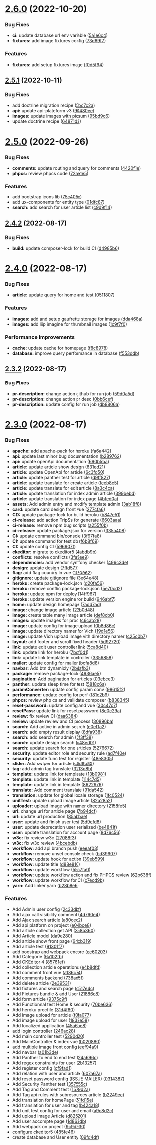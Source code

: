# [2.6.0](https://github.com/Pierre-brtrd/Cours_Symfony_Pierre_Brtrd/compare/v2.5.1...v2.6.0) (2022-10-20)


### Bug Fixes

* **ci:** update database url env variable ([5a1e6c4](https://github.com/Pierre-brtrd/Cours_Symfony_Pierre_Brtrd/commit/5a1e6c4a1da8e37165d38e7fa3bbd91a795d74ee))
* **fixtures:** add image fixtures config ([73d69f7](https://github.com/Pierre-brtrd/Cours_Symfony_Pierre_Brtrd/commit/73d69f7aac68e1bc3aa702cc446112cf93997d90))


### Features

* **fixtures:** add setup fixtures image ([f0d5f94](https://github.com/Pierre-brtrd/Cours_Symfony_Pierre_Brtrd/commit/f0d5f94bb34283941771ae8b8862e936a4ff7dc7))



## [2.5.1](https://github.com/Pierre-brtrd/Cours_Symfony_Pierre_Brtrd/compare/v2.5.0...v2.5.1) (2022-10-11)


### Bug Fixes

* add doctrine migration recipe ([5bc7c2a](https://github.com/Pierre-brtrd/Cours_Symfony_Pierre_Brtrd/commit/5bc7c2ac78dbf05ee5cdac2fab685d00b6d5ea39))
* **api:** update api-plateform v3 ([90480ee](https://github.com/Pierre-brtrd/Cours_Symfony_Pierre_Brtrd/commit/90480ee24a4a4c03b39e420761b41a258eff040e))
* **images:** update images with picsum ([95bd9c6](https://github.com/Pierre-brtrd/Cours_Symfony_Pierre_Brtrd/commit/95bd9c6fc5e44484dbb0d608e612cc0b93521d9c))
* update doctrine recipe ([64871d3](https://github.com/Pierre-brtrd/Cours_Symfony_Pierre_Brtrd/commit/64871d35a61fc14cacfa6ca5076bd67f2551ebc0))



# [2.5.0](https://github.com/Pierre-brtrd/Cours_Symfony_Pierre_Brtrd/compare/v2.4.2...v2.5.0) (2022-09-26)


### Bug Fixes

* **comments:** update routing and query for comments ([4420f1e](https://github.com/Pierre-brtrd/Cours_Symfony_Pierre_Brtrd/commit/4420f1e5b7f7a4cce39d58b89aeb426702b522e1))
* **phpcs:** review phpcs code ([72ae1e5](https://github.com/Pierre-brtrd/Cours_Symfony_Pierre_Brtrd/commit/72ae1e52506639f29337f2f1202cb026e53bcfc9))


### Features

* add bootstrap icons lib ([75c405c](https://github.com/Pierre-brtrd/Cours_Symfony_Pierre_Brtrd/commit/75c405cf4f288d6332eb72b93484ce906bacb978))
* add ux-components for entity type ([01dfc87](https://github.com/Pierre-brtrd/Cours_Symfony_Pierre_Brtrd/commit/01dfc874fea7e76a5ad217d06bd229ba9c53cf32))
* **search:** add search for user article list ([c9d9f14](https://github.com/Pierre-brtrd/Cours_Symfony_Pierre_Brtrd/commit/c9d9f145c164ee3ebc08be43c420538073ca2b46))



## [2.4.2](https://github.com/Pierre-brtrd/Cours_Symfony_Pierre_Brtrd/compare/v2.4.0...v2.4.2) (2022-08-17)


### Bug Fixes

* **build:** update composer-lock for build CI ([d4985b6](https://github.com/Pierre-brtrd/Cours_Symfony_Pierre_Brtrd/commit/d4985b6ace75604fafabeeeb6c26bcd34f01d8bc))



# [2.4.0](https://github.com/Pierre-brtrd/Cours_Symfony_Pierre_Brtrd/compare/v2.3.2...v2.4.0) (2022-08-17)


### Bug Fixes

* **article:** update query for home and test ([0511807](https://github.com/Pierre-brtrd/Cours_Symfony_Pierre_Brtrd/commit/05118070e36102f5892827aa57379a48f6f1d123))


### Features

* **images:** add and setup gaufrette storage for images ([dda468a](https://github.com/Pierre-brtrd/Cours_Symfony_Pierre_Brtrd/commit/dda468a1f9ad294296b5a7c9efc9f86680716cf8))
* **images:** add liip imagine for thumbnail images ([1c9f7f0](https://github.com/Pierre-brtrd/Cours_Symfony_Pierre_Brtrd/commit/1c9f7f0671fed9ef98bb76f4e340971c2573ef49))


### Performance Improvements

* **cache:** update cache for homepage ([f8c8978](https://github.com/Pierre-brtrd/Cours_Symfony_Pierre_Brtrd/commit/f8c89780715624ae5d94e097a11b26163996b883))
* **database:** improve query performance in database ([f553ddb](https://github.com/Pierre-brtrd/Cours_Symfony_Pierre_Brtrd/commit/f553ddbe5f97a80aa2e70b3a56e2ebc7d11b6ead))



## [2.3.2](https://github.com/Pierre-brtrd/Cours_Symfony_Pierre_Brtrd/compare/v2.3.0...v2.3.2) (2022-08-17)


### Bug Fixes

* **pr-description:** change action github for run job ([59d0a5d](https://github.com/Pierre-brtrd/Cours_Symfony_Pierre_Brtrd/commit/59d0a5d1eefd90c6203bc7a768bf45cdff9b032a))
* **pr-description:** change action pr desc ([0bb6cef](https://github.com/Pierre-brtrd/Cours_Symfony_Pierre_Brtrd/commit/0bb6cef8c54c251fad121579e8e135ccfccb86f3))
* **pr-description:** update config for run job ([db8806a](https://github.com/Pierre-brtrd/Cours_Symfony_Pierre_Brtrd/commit/db8806a3c0c3fefed00b97013f9c6372a2d59bd4))



# [2.3.0](https://github.com/Pierre-brtrd/Cours_Symfony_Pierre_Brtrd/compare/9c9d93086c4fb0b1d5e8beed25597d6fcaba8bb5...v2.3.0) (2022-08-17)


### Bug Fixes

* **apache:** add apache-pack for heroku ([fa6a442](https://github.com/Pierre-brtrd/Cours_Symfony_Pierre_Brtrd/commit/fa6a442db7b3c241a47f3da856cfad8e329c2a82))
* **api:** update last minor bug documentation ([b289762](https://github.com/Pierre-brtrd/Cours_Symfony_Pierre_Brtrd/commit/b2897620cc6a1f80c81ec4dce6c9da10278b676a))
* **api:** update openApi documentation ([690b5ba](https://github.com/Pierre-brtrd/Cours_Symfony_Pierre_Brtrd/commit/690b5baabf70b100cc0e3413df07211c28a65076))
* **article:** update article show design ([631ed21](https://github.com/Pierre-brtrd/Cours_Symfony_Pierre_Brtrd/commit/631ed21f733b6533a91bc38fffb1b5f52bc775d0))
* **article:** update OpenApi for article ([6c3fd50](https://github.com/Pierre-brtrd/Cours_Symfony_Pierre_Brtrd/commit/6c3fd5041b52a1b2b44cb4fdd02b2067aed4873a))
* **article:** update panther test for article ([d9ff827](https://github.com/Pierre-brtrd/Cours_Symfony_Pierre_Brtrd/commit/d9ff8276771fb0cf932b043303b747b3d730d049))
* **article:** update translate for create article ([fceb8c5](https://github.com/Pierre-brtrd/Cours_Symfony_Pierre_Brtrd/commit/fceb8c5227a08dc65287f0e2b0a3db45ceec7fa0))
* **article:** update translate for edit article ([8a3c4ca](https://github.com/Pierre-brtrd/Cours_Symfony_Pierre_Brtrd/commit/8a3c4ca2ce37e68252f5c0b636a58b988bae0287))
* **article:** update translation for index admin article ([399bebd](https://github.com/Pierre-brtrd/Cours_Symfony_Pierre_Brtrd/commit/399bebd8999bea3d996ee78aae157a9a9317d4c6))
* **article:** update translation for index page ([4bfed0a](https://github.com/Pierre-brtrd/Cours_Symfony_Pierre_Brtrd/commit/4bfed0a3111cc4c7c301f6cadc517929373ea336))
* **assets:** Add admin entry and modify template admin ([3ab18f8](https://github.com/Pierre-brtrd/Cours_Symfony_Pierre_Brtrd/commit/3ab18f895b4e6cc51fa7b6634b62a86bfb0c3161))
* **card:** update card design front vue ([277cfa6](https://github.com/Pierre-brtrd/Cours_Symfony_Pierre_Brtrd/commit/277cfa600cba0bf069f5af0ba167c00b3fb750ff))
* **CD:** update package-lock for build heroku ([b847e51](https://github.com/Pierre-brtrd/Cours_Symfony_Pierre_Brtrd/commit/b847e510bae23e2cc047ba203da31408a2570c1e))
* **ci-release:** add action TripSs for generate ([6603aaa](https://github.com/Pierre-brtrd/Cours_Symfony_Pierre_Brtrd/commit/6603aaafa62d6603936c1a729750af577ca70434))
* **ci-release:** remove npm bug scripts ([a255f0b](https://github.com/Pierre-brtrd/Cours_Symfony_Pierre_Brtrd/commit/a255f0b0d602b9598ed35e9b94ad799bd7345ad1))
* **ci-release:** update package.json for version ([335a408](https://github.com/Pierre-brtrd/Cours_Symfony_Pierre_Brtrd/commit/335a4088839e577c2b9edf11cd7ea25e7356a407))
* **CI:** update command bin/console ([3f97fa8](https://github.com/Pierre-brtrd/Cours_Symfony_Pierre_Brtrd/commit/3f97fa83d2a64b886f02a7704f93f4327438170f))
* **CI:** update command for test db ([f6b8f69](https://github.com/Pierre-brtrd/Cours_Symfony_Pierre_Brtrd/commit/f6b8f6962b953d4c48de1ae24654c21ea2e73aad))
* **CI:** update config CI ([596907f](https://github.com/Pierre-brtrd/Cours_Symfony_Pierre_Brtrd/commit/596907f0146d0b2b14662459b0619e542c0be126))
* **ckeditor:** migrate to ckeditor5 ([4abdb9b](https://github.com/Pierre-brtrd/Cours_Symfony_Pierre_Brtrd/commit/4abdb9b1ae272f1553190c6ce4351d762797ced7))
* **conflicts:** resolve conflicts ([3fa5ee9](https://github.com/Pierre-brtrd/Cours_Symfony_Pierre_Brtrd/commit/3fa5ee9d7ccdf27cbbd3765e58d9ec0e9ad1406c))
* **dependencies:** add vendor symfony checker ([496c3de](https://github.com/Pierre-brtrd/Cours_Symfony_Pierre_Brtrd/commit/496c3de509be2d733850cada2251b468b86e48b9))
* **design:** update design ([7ffd577](https://github.com/Pierre-brtrd/Cours_Symfony_Pierre_Brtrd/commit/7ffd577f3bb0f429d2eac5de50b18682e3d6507e))
* **flag:** add flag country in vue ([1f20962](https://github.com/Pierre-brtrd/Cours_Symfony_Pierre_Brtrd/commit/1f209622345c5a20f39f0d1cbcede5eae47fb980))
* **gitignore:** update gitignore file ([3e64e48](https://github.com/Pierre-brtrd/Cours_Symfony_Pierre_Brtrd/commit/3e64e488716e775a42ec6388cc5fa43a15418928))
* **heroku:** create package-lock.json ([d20fa56](https://github.com/Pierre-brtrd/Cours_Symfony_Pierre_Brtrd/commit/d20fa568d74b468a93a8ff193d09a04433722d8a))
* **heroku:** remove conflic package-lock.json ([5e70cd2](https://github.com/Pierre-brtrd/Cours_Symfony_Pierre_Brtrd/commit/5e70cd228f5b6095f30c3fd73501c70973a61de8))
* **heroku:** update npm for deploy ([14ff967](https://github.com/Pierre-brtrd/Cours_Symfony_Pierre_Brtrd/commit/14ff967a1c7a3bc121f1f25f9d80360a187567e2))
* **heroku:** update version engine for build ([946abf7](https://github.com/Pierre-brtrd/Cours_Symfony_Pierre_Brtrd/commit/946abf71c204eddfccbc69db82dedfaeb8f22626))
* **home:** update design homepage ([7add7ad](https://github.com/Pierre-brtrd/Cours_Symfony_Pierre_Brtrd/commit/7add7ad353177301b17c2af6cca2301c2276221b))
* **image:** change image article ([22b0d48](https://github.com/Pierre-brtrd/Cours_Symfony_Pierre_Brtrd/commit/22b0d48e20f43cd87bf789bc7b727ae118b6c516))
* **image:** create table many image article ([def8cb0](https://github.com/Pierre-brtrd/Cours_Symfony_Pierre_Brtrd/commit/def8cb0e45654f5f39a70d33ab0e564b99324549))
* **images:** update images for prod ([c6cab28](https://github.com/Pierre-brtrd/Cours_Symfony_Pierre_Brtrd/commit/c6cab286a0d4fa0e729d368371438bf8ed164b3e))
* **image:** update config for image upload ([0b8d86c](https://github.com/Pierre-brtrd/Cours_Symfony_Pierre_Brtrd/commit/0b8d86c204b9aa709c622d4adaf61460da6d7be1))
* **image:** update directory namer for Vich ([19d1e56](https://github.com/Pierre-brtrd/Cours_Symfony_Pierre_Brtrd/commit/19d1e56d968e2fd5cd27d99cb1b3d3b75f21eb78))
* **image:** update Vich upload image vith directory namer ([c25c0b7](https://github.com/Pierre-brtrd/Cours_Symfony_Pierre_Brtrd/commit/c25c0b7ef0fa5e7e1750b592cfdf870c7cceff8f))
* **layout:** add footer and scroll fixed header ([5d92720](https://github.com/Pierre-brtrd/Cours_Symfony_Pierre_Brtrd/commit/5d927202027babb1b6673028e396c3c20af2867f))
* **link:** update edit user controller link ([5ca8d40](https://github.com/Pierre-brtrd/Cours_Symfony_Pierre_Brtrd/commit/5ca8d40b16b5de18a36ce3d0ce2325b499542316))
* **link:** update link for heroku ([7bdf0d1](https://github.com/Pierre-brtrd/Cours_Symfony_Pierre_Brtrd/commit/7bdf0d11c5ad4a03733c4ea88b1b23a800983d32))
* **link:** update link template in controller ([3356858](https://github.com/Pierre-brtrd/Cours_Symfony_Pierre_Brtrd/commit/3356858a76e5744d0d9edeaad5aa783aaa9b3d2a))
* **mailer:** update config for mailer ([bcfa8d8](https://github.com/Pierre-brtrd/Cours_Symfony_Pierre_Brtrd/commit/bcfa8d8f522ec5e9d43912e30d5238bcf4879e5a))
* **navbar:** Add btn dynamicly ([2bdafb3](https://github.com/Pierre-brtrd/Cours_Symfony_Pierre_Brtrd/commit/2bdafb3e10bd026f229e5885797e93659674b794))
* **package:** remove package-lock ([4936ae5](https://github.com/Pierre-brtrd/Cours_Symfony_Pierre_Brtrd/commit/4936ae5762a395c65f2952864d1ff58171f11367))
* **pagination:** Add pagination for articles ([03ebce3](https://github.com/Pierre-brtrd/Cours_Symfony_Pierre_Brtrd/commit/03ebce380bdd923e60691a1892cac15ab3acbf38))
* **panther:** update sleep time for test ([5818c6a](https://github.com/Pierre-brtrd/Cours_Symfony_Pierre_Brtrd/commit/5818c6aa213f7c823d45d8827f60f7383087b46f))
* **paramConverter:** update config param conv ([98615f2](https://github.com/Pierre-brtrd/Cours_Symfony_Pierre_Brtrd/commit/98615f2ec6625dc1cfa6ae7d7414be9fed4553e2))
* **performance:** update config for perf ([f81c2b9](https://github.com/Pierre-brtrd/Cours_Symfony_Pierre_Brtrd/commit/f81c2b967557e29a7f76baa9188ea260c7070c79))
* **phpcs:** review php cs and vallidate composer ([b838345](https://github.com/Pierre-brtrd/Cours_Symfony_Pierre_Brtrd/commit/b8383451deeec926d992a954fc6389911f408eb0))
* **reset-password:** update config and vue ([30c47c7](https://github.com/Pierre-brtrd/Cours_Symfony_Pierre_Brtrd/commit/30c47c7e021e625da6e20a9a9c00bc9d9d33be8a))
* **resetPass:** update link for reset password ([8c0c29a](https://github.com/Pierre-brtrd/Cours_Symfony_Pierre_Brtrd/commit/8c0c29aa941c1b3fdc3eabb9934bf132c001a3dd))
* **review:** fix review CI ([daa6384](https://github.com/Pierre-brtrd/Cours_Symfony_Pierre_Brtrd/commit/daa6384294099f71341269dcd60dc600c67c6aed))
* **review:** update review and CI process ([30896ba](https://github.com/Pierre-brtrd/Cours_Symfony_Pierre_Brtrd/commit/30896baa330b2ed68f04aba8595c2272a8d5140a))
* **search:** Add active in admin search ([e0ef1a2](https://github.com/Pierre-brtrd/Cours_Symfony_Pierre_Brtrd/commit/e0ef1a2629073a0d6aa1a64bb535bb23b3dd8175))
* **search:** add empty result display ([8dfa938](https://github.com/Pierre-brtrd/Cours_Symfony_Pierre_Brtrd/commit/8dfa9385800c00ffd6f41b9f9ecbb747d78518e8))
* **search:** add search for admin ([5f3ff38](https://github.com/Pierre-brtrd/Cours_Symfony_Pierre_Brtrd/commit/5f3ff3872acd111c0585f807670cc79d483ee699))
* **search:** update design search ([c48ed01](https://github.com/Pierre-brtrd/Cours_Symfony_Pierre_Brtrd/commit/c48ed019a7f524c6b4ad246b27b178257e763ad2))
* **search:** update search for one articles ([5276672](https://github.com/Pierre-brtrd/Cours_Symfony_Pierre_Brtrd/commit/52766726635823b9e0c98a78123e146b59d53faa))
* **security:** update editor role and security rule ([ad7f40e](https://github.com/Pierre-brtrd/Cours_Symfony_Pierre_Brtrd/commit/ad7f40ef65739c6f6dfa0169d89ec1e24a770018))
* **security:** update func test for register ([48e8305](https://github.com/Pierre-brtrd/Cours_Symfony_Pierre_Brtrd/commit/48e8305e588434ed64a23b725eb8e9b95399d8ea))
* **slider:** Add swiper for article ([c0d8b85](https://github.com/Pierre-brtrd/Cours_Symfony_Pierre_Brtrd/commit/c0d8b85999136ab501ffdc18d13cddbecc8a50d4))
* **tag:** add admin tag translate ([3213d8b](https://github.com/Pierre-brtrd/Cours_Symfony_Pierre_Brtrd/commit/3213d8b8466cb76c3fd6a0082c0fe97deb6fb257))
* **template:**  update link for templaate ([13b0981](https://github.com/Pierre-brtrd/Cours_Symfony_Pierre_Brtrd/commit/13b0981948d1b22ccb314adabf70a0b52ad10292))
* **template:** update link in template ([114c7d5](https://github.com/Pierre-brtrd/Cours_Symfony_Pierre_Brtrd/commit/114c7d5b61c3bee7e8bb0e3397d17f25c3a9cc43))
* **template:** update link in template ([8622976](https://github.com/Pierre-brtrd/Cours_Symfony_Pierre_Brtrd/commit/8622976ebc821ee7e6991f3fdd5de6de200ed0e7))
* **translate:** Add comment translate ([91da542](https://github.com/Pierre-brtrd/Cours_Symfony_Pierre_Brtrd/commit/91da542b73f26784140c45e3817f49f565774e88))
* **translation:** update for global locale storage ([1fc0524](https://github.com/Pierre-brtrd/Cours_Symfony_Pierre_Brtrd/commit/1fc05246d1efdfd1b100aab2ce56e01c2dc4336d))
* **unitTest:** update upload image article ([82a28a2](https://github.com/Pierre-brtrd/Cours_Symfony_Pierre_Brtrd/commit/82a28a25d195e76d8ee7c26357f3542dbac77870))
* **uploader:** upload image with namer directory ([2158fe5](https://github.com/Pierre-brtrd/Cours_Symfony_Pierre_Brtrd/commit/2158fe5526de21e75e5e0a529ea1bbe41c85298f))
* **url:** change url for article page ([7b94dcf](https://github.com/Pierre-brtrd/Cours_Symfony_Pierre_Brtrd/commit/7b94dcfb340c868b8644c43e3b517bac243d6d46))
* **url:** update url production ([85abbae](https://github.com/Pierre-brtrd/Cours_Symfony_Pierre_Brtrd/commit/85abbae200c3cb2b3428c83fb056916739432f89))
* **user:** update and finish user test ([5d9efd8](https://github.com/Pierre-brtrd/Cours_Symfony_Pierre_Brtrd/commit/5d9efd8deb5f32775dae0201b8f4c1d84767834a))
* **user:** update deprecation user serialized ([be4841f](https://github.com/Pierre-brtrd/Cours_Symfony_Pierre_Brtrd/commit/be4841fd766f5d465dbb1fddf4ff40e7ed99120b))
* **user:** update translation for account page ([8d76c56](https://github.com/Pierre-brtrd/Cours_Symfony_Pierre_Brtrd/commit/8d76c56bcf5ab71cbaebbefd8da7f584efeafae0))
* **w3c:** fix review w3c ([27088f3](https://github.com/Pierre-brtrd/Cours_Symfony_Pierre_Brtrd/commit/27088f37cc7721381473ca20b05c074d4c2d2917))
* **w3c:** fix w3c review ([4bcebdb](https://github.com/Pierre-brtrd/Cours_Symfony_Pierre_Brtrd/commit/4bcebdba7460a382f653512c20de69f738d08bf0))
* **workflow:** add api branch push ([eeeaf03](https://github.com/Pierre-brtrd/Cours_Symfony_Pierre_Brtrd/commit/eeeaf03af43ebf73b844bef6d893878cfb8dabc4))
* **workflow:** remove unset console check ([bd39907](https://github.com/Pierre-brtrd/Cours_Symfony_Pierre_Brtrd/commit/bd399079946413c85cd3855e83042ec0b2fba507))
* **workflow:** update hook for action ([39eb599](https://github.com/Pierre-brtrd/Cours_Symfony_Pierre_Brtrd/commit/39eb599265086504aa85326fffe861825e74c814))
* **workflow:** update title ([d88e810](https://github.com/Pierre-brtrd/Cours_Symfony_Pierre_Brtrd/commit/d88e810dfb55c5be2a0e6071edcc5c2cd3d4f395))
* **workflow:** update workflow ([55a7fa0](https://github.com/Pierre-brtrd/Cours_Symfony_Pierre_Brtrd/commit/55a7fa088737f6c1e570384657b9ce6888a5efb5))
* **workflow:** update workflow action and fix PHPCS review ([62b638f](https://github.com/Pierre-brtrd/Cours_Symfony_Pierre_Brtrd/commit/62b638fb62566fd42fb9b63d7d91432e14d0a217))
* **workflow:** update workflow for CI ([c7ecd9b](https://github.com/Pierre-brtrd/Cours_Symfony_Pierre_Brtrd/commit/c7ecd9bf47a689cb2d1b6b5d184f6cfac75135e7))
* **yarn:** Add linker yarn ([b28b8e6](https://github.com/Pierre-brtrd/Cours_Symfony_Pierre_Brtrd/commit/b28b8e6721e2aaefeeefa313507e679f86987fdb))


### Features

* Add Admin user config ([2c33dbf](https://github.com/Pierre-brtrd/Cours_Symfony_Pierre_Brtrd/commit/2c33dbfd7198001d18f1e040c640e35d8fd39663))
* Add ajax call visibility comment ([4d760e4](https://github.com/Pierre-brtrd/Cours_Symfony_Pierre_Brtrd/commit/4d760e4c1251e32b1215fe7cf60a5893d8ae9dea))
* Add Ajax search article ([a80cec2](https://github.com/Pierre-brtrd/Cours_Symfony_Pierre_Brtrd/commit/a80cec2e14c70d51cfd808a514d1cb15452e121e))
* Add api platform on project ([e04bce8](https://github.com/Pierre-brtrd/Cours_Symfony_Pierre_Brtrd/commit/e04bce8d1e64342d8cd53fbe828121c87809a9a2))
* Add article collection get API ([358b360](https://github.com/Pierre-brtrd/Cours_Symfony_Pierre_Brtrd/commit/358b360d9d7c04b477850eceb115523f8df47b43))
* Add Article model ([da9e280](https://github.com/Pierre-brtrd/Cours_Symfony_Pierre_Brtrd/commit/da9e28064df0fbdc2b0c377cac8d382939212ba9))
* Add article show front page ([64cb319](https://github.com/Pierre-brtrd/Cours_Symfony_Pierre_Brtrd/commit/64cb31987343b2ec69c9bb19a9eff694ced93bba))
* Add article test ([91301f7](https://github.com/Pierre-brtrd/Cours_Symfony_Pierre_Brtrd/commit/91301f72de38d6c872f32a9b9d9d9aeadd040c9a))
* add boostrap and webpack encore ([ee60203](https://github.com/Pierre-brtrd/Cours_Symfony_Pierre_Brtrd/commit/ee60203e6eb9d3ddd267e46136757ee71c2a2f99))
* Add Categorie ([6a102fb](https://github.com/Pierre-brtrd/Cours_Symfony_Pierre_Brtrd/commit/6a102fbe88579564273d38401a51e51dbf8ae99b))
* Add CKEditor 4 ([85761ef](https://github.com/Pierre-brtrd/Cours_Symfony_Pierre_Brtrd/commit/85761efd742a1682c0faea7e4351ee6aa57d67c9))
* Add collection article operations ([e4b8dfd](https://github.com/Pierre-brtrd/Cours_Symfony_Pierre_Brtrd/commit/e4b8dfd87691b9d76e7427f9d578971c7ae02ef8))
* Add comment front vue ([a186c74](https://github.com/Pierre-brtrd/Cours_Symfony_Pierre_Brtrd/commit/a186c7405eaa3c41c02f48c1935623221c394d70))
* Add comments backend ([738ad5f](https://github.com/Pierre-brtrd/Cours_Symfony_Pierre_Brtrd/commit/738ad5ff9d776978f0f9a8ad7059342caf37a26e))
* Add delete article ([2e39531](https://github.com/Pierre-brtrd/Cours_Symfony_Pierre_Brtrd/commit/2e39531ab9cae62d4c5b3afad25792fcf42d2f59))
* Add fixtures and search page ([c517e4c](https://github.com/Pierre-brtrd/Cours_Symfony_Pierre_Brtrd/commit/c517e4c6cdbaa0dd53c1e66a5c0c176f9c00613c))
* Add Fixtures bundle & add User ([21886c8](https://github.com/Pierre-brtrd/Cours_Symfony_Pierre_Brtrd/commit/21886c87e18743b858a65c036e7ae33e46f4f04b))
* Add form article ([9375c9f](https://github.com/Pierre-brtrd/Cours_Symfony_Pierre_Brtrd/commit/9375c9f4261433cae034999baf11da8677e7a821))
* Add Functionnal test Home & security ([70be636](https://github.com/Pierre-brtrd/Cours_Symfony_Pierre_Brtrd/commit/70be63614361508de671d7c69725e794db15699c))
* Add heroku procfile ([31d4f60](https://github.com/Pierre-brtrd/Cours_Symfony_Pierre_Brtrd/commit/31d4f606bb362ae1dd05b0214dc99fd9c54c1806))
* Add image upload for article ([f0fa077](https://github.com/Pierre-brtrd/Cours_Symfony_Pierre_Brtrd/commit/f0fa0777f23b88ba14aa714b3105c866d6cdc313))
* Add image upload for user ([1838e58](https://github.com/Pierre-brtrd/Cours_Symfony_Pierre_Brtrd/commit/1838e58be878325f165b3f95a9aa98db0c0ad9a5))
* Add localized application ([45a6be8](https://github.com/Pierre-brtrd/Cours_Symfony_Pierre_Brtrd/commit/45a6be8df0c7854161397c754b6ea023f1b2bf05))
* add login controller ([246ac28](https://github.com/Pierre-brtrd/Cours_Symfony_Pierre_Brtrd/commit/246ac28854199f34aa86d9b15faebb5d0bbbf783))
* Add main controller test ([5290d20](https://github.com/Pierre-brtrd/Cours_Symfony_Pierre_Brtrd/commit/5290d20e3ad9550424c91884e47f757c0ab8671c))
* Add MainController & index vue ([b020880](https://github.com/Pierre-brtrd/Cours_Symfony_Pierre_Brtrd/commit/b0208802ab5577f20edbb1b7a7f9f129d5f5d537))
* add multiple image front config ([eef94a9](https://github.com/Pierre-brtrd/Cours_Symfony_Pierre_Brtrd/commit/eef94a9a57557ba73b383281f1751945fa38ef73))
* Add navbar ([a01b3de](https://github.com/Pierre-brtrd/Cours_Symfony_Pierre_Brtrd/commit/a01b3de1b29d47f8a53d52d94731c3bf39b5146b))
* Add Panther to end to end test ([24a696c](https://github.com/Pierre-brtrd/Cours_Symfony_Pierre_Brtrd/commit/24a696cfb7d3b06489ba860e4bf8d3dacd327547))
* Add regex constraints for user ([2b13257](https://github.com/Pierre-brtrd/Cours_Symfony_Pierre_Brtrd/commit/2b132575c704637a608c553e90d00c7ce1802509))
* Add register config ([cf9fad1](https://github.com/Pierre-brtrd/Cours_Symfony_Pierre_Brtrd/commit/cf9fad18e8724853bca385f607bfb11707816df9))
* Add relation with user and article ([607a67a](https://github.com/Pierre-brtrd/Cours_Symfony_Pierre_Brtrd/commit/607a67a05097b3a0b48b7e0ac14a545ae9eab4c4))
* Add reset password config (ISSUE MAILER) ([0314387](https://github.com/Pierre-brtrd/Cours_Symfony_Pierre_Brtrd/commit/0314387670f39d306b9de99b6fd3b788ab68447e))
* Add Security Panther test ([357555c](https://github.com/Pierre-brtrd/Cours_Symfony_Pierre_Brtrd/commit/357555cae0ce5dcf06e4d13b478a38a663441941))
* Add Tag and Comment test ([1579d2a](https://github.com/Pierre-brtrd/Cours_Symfony_Pierre_Brtrd/commit/1579d2a6df2538d3d00f79b04d6256d1664e054f))
* Add Tag api rules with subresources article ([b2249ec](https://github.com/Pierre-brtrd/Cours_Symfony_Pierre_Brtrd/commit/b2249ecae52f9a89440720b2480e0d36df2bbffa))
* Add translation for homePage ([51fd15e](https://github.com/Pierre-brtrd/Cours_Symfony_Pierre_Brtrd/commit/51fd15efc16fb2c5613b9a0309ec2efe8df983fa))
* Add translation for user and tag ([b424a18](https://github.com/Pierre-brtrd/Cours_Symfony_Pierre_Brtrd/commit/b424a1881e253a56cf85fb8617a8d9304018d6e8))
* Add unit test config for user and email ([a9c8d2c](https://github.com/Pierre-brtrd/Cours_Symfony_Pierre_Brtrd/commit/a9c8d2cf93bb0e75f533d46b476dd2a85ac30564))
* Add upload image Article ([d825201](https://github.com/Pierre-brtrd/Cours_Symfony_Pierre_Brtrd/commit/d82520199c154d7c550793cce377fe221ec25c2a))
* Add user accompte page ([1d863db](https://github.com/Pierre-brtrd/Cours_Symfony_Pierre_Brtrd/commit/1d863db652e9cfd7ca2673882889ce03f27ff71c))
* Add webpack on project ([9c9d930](https://github.com/Pierre-brtrd/Cours_Symfony_Pierre_Brtrd/commit/9c9d93086c4fb0b1d5e8beed25597d6fcaba8bb5))
* configure ckeditor5 ([485fe46](https://github.com/Pierre-brtrd/Cours_Symfony_Pierre_Brtrd/commit/485fe464fe2f4995e8c504b825fb5d20d834fedb))
* create database and User entity ([09fd4df](https://github.com/Pierre-brtrd/Cours_Symfony_Pierre_Brtrd/commit/09fd4df2ad44b004a5e9f7a3867ada3fb70b14de))



